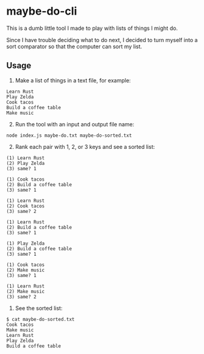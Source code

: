 # maybe-do-cli

This is a dumb little tool I made to play with lists of things I might do.

Since I have trouble deciding what to do next, I decided to turn myself into a
sort comparator so that the computer can sort my list.

## Usage

1. Make a list of things in a text file, for example:
```
Learn Rust
Play Zelda
Cook tacos
Build a coffee table
Make music
```

2. Run the tool with an input and output file name:
```
node index.js maybe-do.txt maybe-do-sorted.txt
```

2. Rank each pair with 1, 2, or 3 keys and see a sorted list:
```
(1) Learn Rust
(2) Play Zelda
(3) same? 1

(1) Cook tacos
(2) Build a coffee table
(3) same? 1

(1) Learn Rust
(2) Cook tacos
(3) same? 2

(1) Learn Rust
(2) Build a coffee table
(3) same? 1

(1) Play Zelda
(2) Build a coffee table
(3) same? 1

(1) Cook tacos
(2) Make music
(3) same? 1

(1) Learn Rust
(2) Make music
(3) same? 2
```

1. See the sorted list:
```
$ cat maybe-do-sorted.txt
Cook tacos
Make music
Learn Rust
Play Zelda
Build a coffee table
```
